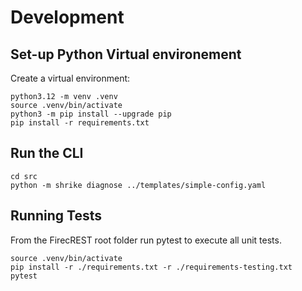 

# Development


## Set-up Python Virtual environement

Create a virtual environment:
```console
python3.12 -m venv .venv
source .venv/bin/activate
python3 -m pip install --upgrade pip
pip install -r requirements.txt
```

## Run the CLI

```
cd src
python -m shrike diagnose ../templates/simple-config.yaml
```


## Running Tests
From the FirecREST root folder run pytest to execute all unit tests.
```console
source .venv/bin/activate
pip install -r ./requirements.txt -r ./requirements-testing.txt
pytest
```
